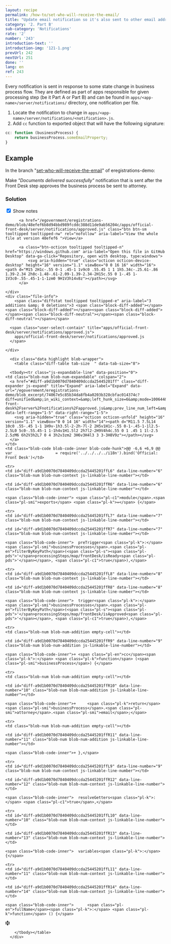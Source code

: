 ```yaml
---
layout: recipe
permalink: /how-to/set-who-will-receive-the-email/
title: "Update email notification so it's also sent to other email address"
category: '2. Part B'
sub-category: 'Notifications'
rate: '2'
number: '243'
introduction-text: ''
introduction-img: '121-1.png'
prevUrl: 242
nextUrl: 251
done: ''
lang: en
ref: 243
---
```


Every notification is sent in response to some state change in business process flow. They are defined as part of apps responsible for given processing step (be it Part A or Part B) and can be found in `apps/<app-name>/server/notifications/` directory, one notification per file.

1. Locate the notification to change in `apps/<app-name>/server/notifications/<notification>.js`.
2. Add `cc` function to exported object that will have the following signature:

```javascript
cc: function (businessProcess) {
    return businessProcess.someEmailProperty;
}
```

## Example

In the branch "[set-who-will-receive-the-email](https://github.com/egovernment/eregistrations-demo/tree/set-who-will-receive-the-email)" of eregistrations-demo:

Make *"Documents delivered successfully"* notification that is sent after the Front Desk step approves the business process be sent to attorney.

### Solution

<div id="files" class="diff-view " onclick="window.open('https://github.com/egovernment/eregistrations-demo/compare/set-who-will-receive-the-email...set-who-will-receive-the-email-solution#files')">


<a name="diff-a9d1b0070d7840409dccda25445201ff"></a>
<div id="diff-0" class="file js-details-container




             show-inline-notes
           ">
  <div class="file-header" data-path="apps/official-front-desk/server/notifications/approved.js">
    <div class="file-actions">
        <span class="show-file-notes">
          <label>
            <input checked="checked" class="js-toggle-file-notes" type="checkbox">
            Show notes
          </label>
        </span>

          <a href="/egovernment/eregistrations-demo/blob/48efef6b8d94bbd989fcddc388d11de9ab56204c/apps/official-front-desk/server/notifications/approved.js" class="btn btn-sm tooltipped tooltipped-nw" rel="nofollow" aria-label="View the whole file at version 48efef6 ">View</a>

          <a class="btn-octicon tooltipped tooltipped-n" href="https://windows.github.com" aria-label="Open this file in GitHub Desktop" data-ga-click="Repository, open with desktop, type:windows">
              <svg aria-hidden="true" class="octicon octicon-device-desktop" height="16" version="1.1" viewBox="0 0 16 16" width="16"><path d="M15 2H1c-.55 0-1 .45-1 1v9c0 .55.45 1 1 1h5.34c-.25.61-.86 1.39-2.34 2h8c-1.48-.61-2.09-1.39-2.34-2H15c.55 0 1-.45 1-1V3c0-.55-.45-1-1-1zm0 9H1V3h14v8z"></path></svg>
          </a>

    </div>
    <div class="file-info">
        <span class="diffstat tooltipped tooltipped-e" aria-label="3 additions &amp; 0 deletions">3 <span class="block-diff-added"></span><span class="block-diff-added"></span><span class="block-diff-added"></span><span class="block-diff-neutral"></span><span class="block-diff-neutral"></span></span>

      <span class="user-select-contain" title="apps/official-front-desk/server/notifications/approved.js">
        apps/official-front-desk/server/notifications/approved.js
      </span>

    </div>
  </div>

      <div class="data highlight blob-wrapper">
        <table class="diff-table tab-size  " data-tab-size="8">

      <tbody><tr class="js-expandable-line" data-position="0">
    <td class="blob-num blob-num-expandable" colspan="2">
      <a href="#diff-a9d1b0070d7840409dccda25445201ff" class="diff-expander js-expand" title="Expand" aria-label="Expand" data-url="/egovernment/eregistrations-demo/blob_excerpt/74067e5c85b34da8fb4a0203b328cbfac014374c?diff=unified&amp;in_wiki_context=&amp;left_hunk_size=6&amp;mode=100644&amp;next_line_num_left=6&amp;next_line_num_right=6&amp;path=apps%2Fofficial-front-desk%2Fserver%2Fnotifications%2Fapproved.js&amp;prev_line_num_left=&amp;prev_line_num_right=&amp;right_hunk_size=9" data-left-range="1-5" data-right-range="1-5">
        <svg aria-hidden="true" class="octicon octicon-unfold" height="16" version="1.1" viewBox="0 0 14 16" width="14"><path d="M11.5 7.5L14 10c0 .55-.45 1-1 1H9v-1h3.5l-2-2h-7l-2 2H5v1H1c-.55 0-1-.45-1-1l2.5-2.5L0 5c0-.55.45-1 1-1h4v1H1.5l2 2h7l2-2H9V4h4c.55 0 1 .45 1 1l-2.5 2.5zM6 6h2V3h2L7 0 4 3h2v3zm2 3H6v3H4l3 3 3-3H8V9z"></path></svg>
      </a>
    </td>
    <td class="blob-code blob-code-inner blob-code-hunk">@@ -6,6 +6,9 @@ var _                 = require('../../../../i18n').bind('Official: Front Desk')</td>
  </tr>

    <tr>
    <td id="diff-a9d1b0070d7840409dccda25445201ffL6" data-line-number="6" class="blob-num blob-num-context js-linkable-line-number"></td>

    <td id="diff-a9d1b0070d7840409dccda25445201ffR6" data-line-number="6" class="blob-num blob-num-context js-linkable-line-number"></td>

  <td class="blob-code blob-code-context">

    <span class="blob-code-inner"> <span class="pl-c1">module</span>.<span class="pl-smi">exports</span> <span class="pl-k">=</span> {</span>

  </td>
</tr>


    <tr>
    <td id="diff-a9d1b0070d7840409dccda25445201ffL7" data-line-number="7" class="blob-num blob-num-context js-linkable-line-number"></td>

    <td id="diff-a9d1b0070d7840409dccda25445201ffR7" data-line-number="7" class="blob-num blob-num-context js-linkable-line-number"></td>

  <td class="blob-code blob-code-context">

    <span class="blob-code-inner">  preTrigger<span class="pl-k">:</span> <span class="pl-smi">businessProcesses</span>.<span class="pl-en">filterByKeyPath</span>(<span class="pl-s"><span class="pl-pds">'</span>processingSteps/map/frontDesk/isReady<span class="pl-pds">'</span></span>, <span class="pl-c1">true</span>),</span>

  </td>
</tr>


    <tr>
    <td id="diff-a9d1b0070d7840409dccda25445201ffL8" data-line-number="8" class="blob-num blob-num-context js-linkable-line-number"></td>

    <td id="diff-a9d1b0070d7840409dccda25445201ffR8" data-line-number="8" class="blob-num blob-num-context js-linkable-line-number"></td>

  <td class="blob-code blob-code-context">

    <span class="blob-code-inner">  trigger<span class="pl-k">:</span> <span class="pl-smi">businessProcesses</span>.<span class="pl-en">filterByKeyPath</span>(<span class="pl-s"><span class="pl-pds">'</span>processingSteps/map/frontDesk/isApproved<span class="pl-pds">'</span></span>, <span class="pl-c1">true</span>),</span>

  </td>
</tr>


    <tr>
    <td class="blob-num blob-num-addition empty-cell"></td>

    <td id="diff-a9d1b0070d7840409dccda25445201ffR9" data-line-number="9" class="blob-num blob-num-addition js-linkable-line-number"></td>

  <td class="blob-code blob-code-addition">

    <span class="blob-code-inner">+ <span class="pl-en">cc</span><span class="pl-k">:</span> <span class="pl-k">function</span> (<span class="pl-smi">businessProcess</span>) {</span>

  </td>
</tr>


    <tr>
    <td class="blob-num blob-num-addition empty-cell"></td>

    <td id="diff-a9d1b0070d7840409dccda25445201ffR10" data-line-number="10" class="blob-num blob-num-addition js-linkable-line-number"></td>

  <td class="blob-code blob-code-addition">

    <span class="blob-code-inner">+     <span class="pl-k">return</span> <span class="pl-smi">businessProcess</span>.<span class="pl-smi">attorney</span>.<span class="pl-smi">email</span>;</span>

  </td>
</tr>


    <tr>
    <td class="blob-num blob-num-addition empty-cell"></td>

    <td id="diff-a9d1b0070d7840409dccda25445201ffR11" data-line-number="11" class="blob-num blob-num-addition js-linkable-line-number"></td>

  <td class="blob-code blob-code-addition">

    <span class="blob-code-inner">+ },</span>

  </td>
</tr>


    <tr>
    <td id="diff-a9d1b0070d7840409dccda25445201ffL9" data-line-number="9" class="blob-num blob-num-context js-linkable-line-number"></td>

    <td id="diff-a9d1b0070d7840409dccda25445201ffR12" data-line-number="12" class="blob-num blob-num-context js-linkable-line-number"></td>

  <td class="blob-code blob-code-context">

    <span class="blob-code-inner">  resolveGetters<span class="pl-k">:</span> <span class="pl-c1">true</span>,</span>

  </td>
</tr>


    <tr>
    <td id="diff-a9d1b0070d7840409dccda25445201ffL10" data-line-number="10" class="blob-num blob-num-context js-linkable-line-number"></td>

    <td id="diff-a9d1b0070d7840409dccda25445201ffR13" data-line-number="13" class="blob-num blob-num-context js-linkable-line-number"></td>

  <td class="blob-code blob-code-context">

    <span class="blob-code-inner">  variables<span class="pl-k">:</span> {</span>

  </td>
</tr>


    <tr>
    <td id="diff-a9d1b0070d7840409dccda25445201ffL11" data-line-number="11" class="blob-num blob-num-context js-linkable-line-number"></td>

    <td id="diff-a9d1b0070d7840409dccda25445201ffR14" data-line-number="14" class="blob-num blob-num-context js-linkable-line-number"></td>

  <td class="blob-code blob-code-context">

    <span class="blob-code-inner">      <span class="pl-en">fullName</span><span class="pl-k">:</span> <span class="pl-k">function</span> () {</span>

  </td>
</tr>


  <tr class="js-expandable-line">
   <td class="blob-num blob-num-expandable" colspan="2">
     <a href="#diff-a9d1b0070d7840409dccda25445201ff" class="diff-expander js-expand" title="Expand" aria-label="Expand" data-url="/egovernment/eregistrations-demo/blob_excerpt/74067e5c85b34da8fb4a0203b328cbfac014374c?diff=unified&amp;in_wiki_context=&amp;mode=100644&amp;path=apps%2Fofficial-front-desk%2Fserver%2Fnotifications%2Fapproved.js&amp;prev_line_num_left=11&amp;prev_line_num_right=14" data-left-range="12-29" data-right-range="15-29">
       <svg aria-hidden="true" class="octicon octicon-unfold" height="16" version="1.1" viewBox="0 0 14 16" width="14"><path d="M11.5 7.5L14 10c0 .55-.45 1-1 1H9v-1h3.5l-2-2h-7l-2 2H5v1H1c-.55 0-1-.45-1-1l2.5-2.5L0 5c0-.55.45-1 1-1h4v1H1.5l2 2h7l2-2H9V4h4c.55 0 1 .45 1 1l-2.5 2.5zM6 6h2V3h2L7 0 4 3h2v3zm2 3H6v3H4l3 3 3-3H8V9z"></path></svg>
     </a>
   </td>
   <td class="blob-code blob-code-expandable"></td>
  </tr>

        </tbody></table>
      </div>
</div>

</div>
